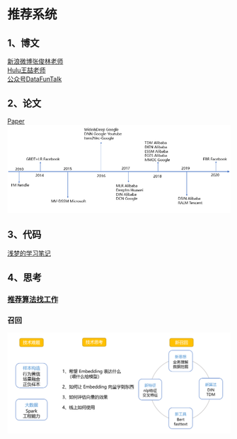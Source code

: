 # 推荐系统

## 1、博文
[新浪微博张俊林老师](https://zhuanlan.zhihu.com/p/58160982)<br>
[Hulu王喆老师](https://zhuanlan.zhihu.com/p/64200072)<br>
[公众号DataFunTalk](https://mp.weixin.qq.com/s/hjeS_nEsvxu0D_Bj2vJe7w)
## 2、论文
[Paper](https://github.com/zy-fang/Recomm/Paper)<br>
![Paper](https://github.com/zy-fang/Recomm/blob/main/File/paper.png)
## 3、代码
[浅梦的学习笔记](https://github.com/shenweichen)
## 4、思考
### [推荐算法找工作](https://github.com/zy-fang/Recomm/blob/main/File/Work.md)
### 召回
![召回](https://github.com/zy-fang/Recomm/blob/main/File/recall.png)

